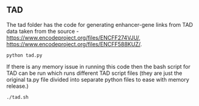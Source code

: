 ## TAD
The tad folder has the code for generating enhancer-gene links from  TAD data taken from the source - https://www.encodeproject.org/files/ENCFF274VJU/, https://www.encodeproject.org/files/ENCFF588KUZ/. 

```
python tad.py
```

If there is any memory issue in running this code then the bash script for TAD can be run which runs different TAD script files (they are just the original ta.py file divided into separate python files to ease with memory release.)

```
./tad.sh
```